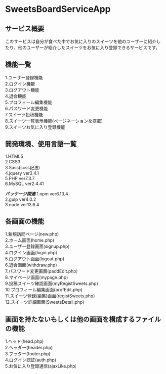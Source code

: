 # SweetsBoardServiceApp

## サービス概要
  このサービスは自分が食べた中でお気に入りのスイーツを他のユーザーに紹介したり、他のユーザーが紹介したスイーツをお気に入り登録できるサービスです。
  
## 機能一覧
 1.ユーザー登録機能<br>
 2.ログイン機能<br>
 3.ログアウト機能<br>
 4.退会機能<br>
 5.プロフィール編集機能<br>
 6.パスワード変更機能<br>
 7.スイーツ投稿機能<br>
 8.スイーツ一覧表示機能(ページネーションを搭載)<br>
 9.スイーツお気に入り登録機能<br>
  
## 開発環境、使用言語一覧
 1.HTML5<br>
 2.CSS3<br>
 3.Sass(scss記法)<br>
 4.jquery ver3.4.1<br>
 5.PHP ver7.3.7<br>
 6.MySQL ver2.4.41<br>
 
 ***パッケージ関連***
 1.npm ver6.13.4<br>
 2.gulp ver4.0.2<br>
 3.node ver13.6.4<br>
 

## 各画面の機能
 1.新規訪問ページ(new.php)<br>
 2.ホーム画面(home.php)<br>
 3.ユーザー登録画面(signup.php)<br>
 4.ログイン画面(login.php)<br>
 5.ログアウト画面(logout.php)<br>
 6.退会画面(withdraw.php)<br>
 7.パスワード変更画面(paddEdit.php)<br>
 8.マイページ画面(mypage.php)<br>
 9.投稿スイーツ確認画面(myRegistSweets.php)<br>
 10.プロフィール編集画面(profEdit.php)<br>
 11.スイーツ登録(編集)画面(registSweets.php)<br>
 12.スイーツ詳細画面(SweetsDetail.php)<br>

## 画面を持たないもしくは他の画面を構成するファイルの機能
 1.ヘッド(head.php)<br>
 2.ヘッダー(header.php)<br>
 3.フッター(footer.php)<br>
 4.ログイン認証(auth.php)<br>
 5.お気に入り登録通信(ajaxLike.php)<br>
 
 
  
  
